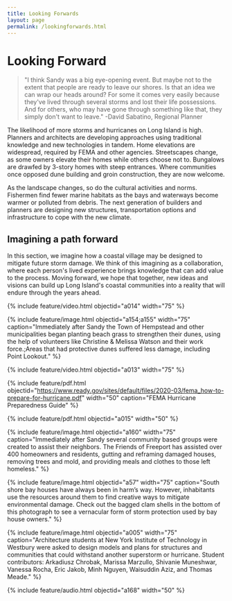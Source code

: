 ```yaml
---
title: Looking Forwards
layout: page
permalink: /lookingforwards.html
---
```

# Looking Forward

>"I think Sandy was a big eye-opening event. But maybe not to the extent that people are ready to leave our shores. Is that an idea we can wrap our heads around? For some it comes very easily because they've lived through several storms and lost their life possessions. And for others, who may have gone through something like that, they simply don't want to leave." -David Sabatino, Regional Planner

The likelihood of more storms and hurricanes on Long Island is high. Planners and architects are developing approaches using traditional knowledge and new technologies in tandem. Home elevations are widespread, required by FEMA and other agencies. Streetscapes change, as some owners elevate their homes while others choose not to. Bungalows are drawfed by 3-story homes with steep entrances. Where communities once opposed dune building and groin construction, they are now welcome. 

As the landscape changes, so do the cultural activities and norms. Fishermen find fewer marine habitats as the bays and waterways become warmer or polluted from debris. The next generation of builders and planners are designing new structures, transportation options and infrastructure to cope with the new climate.

## Imagining a path forward
In this section, we imagine how a coastal village may be designed to mitigate future storm damage. We think of this imagining as a collaboration, where each person's lived experience brings knowledge that can add value to the process. Moving forward, we hope that together, new ideas and visions can build up Long Island's coastal communities into a reality that will endure through the years ahead. 

{% include feature/video.html objectid="a014" width="75" %}

{% include feature/image.html objectid="a154;a155" width="75" caption="Immediately after Sandy the Town of Hempstead and other municipalities began planting beach grass to strengthen their dunes, using the help of volunteers like Christine & Melissa Watson and their work force.;Areas that had protective dunes suffered less damage, including Point Lookout." %}


{% include feature/video.html objectid="a013" width="75" %}

{% include feature/pdf.html objectid="https://www.ready.gov/sites/default/files/2020-03/fema_how-to-prepare-for-hurricane.pdf" width="50" caption="FEMA Hurricane Preparedness Guide" %}

{% include feature/pdf.html objectid="a015" width="50" %}

{% include feature/image.html objectid="a160" width="75" caption="Immediately after Sandy several community based groups were created to assist their neighbors.  The Friends of Freeport has assisted over 400 homeowners and residents, gutting and reframing damaged houses, removing trees and mold, and providing meals and clothes to those left homeless." %}

{% include feature/image.html objectid="a57" width="75" caption="South shore bay houses have always been in harm’s way. However, inhabitants use the resources around them to find creative ways to mitigate environmental damage. Check out the bagged clam shells in the bottom of this photograph to see a vernacular form of storm protection used by bay house owners." %}

{% include feature/image.html objectid="a005" width="75" caption="Architecture students at New York Institute of Technology in Westbury were asked to design models and plans for structures and communities that could withstand another superstorm or hurricane.  Student contributors: Arkadiusz Chrobak, Marissa Marzullo, Shivanie Muneshwar, Vanessa Rocha, Eric Jakob, Minh Nguyen, Waisuddin Aziz, and Thomas Meade." %}

{% include feature/audio.html objectid="a168" width="50" %}



